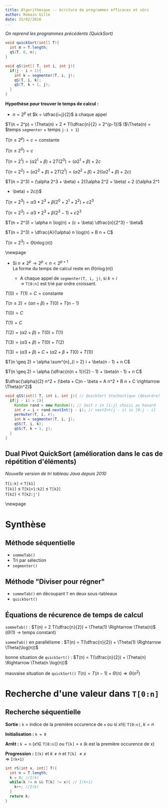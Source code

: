 ```yaml
---
title: Algorithmique -- écriture de programmes efficaces et sûrs
author: Romain Gille
date: 15/02/2016
...
```


*On reprend les programmes précédents (QuickSort)*

```java
void quickSort(int[] T){
  int m = T.length;
  qS(T, 0, n);
}

void qS(int[] T, int i, int j){
  if(j - i > 1){
    int k = segmenter(T, i, j);
    qS(T, i, k);
    qS(T, k + 1, j);
  }
}
```

**Hypothèse pour trouver le temps de calcul :**

* $n =  2^p$ et $k = \dfrac{i+j}{2}$ à chaque appel

$T(n = 2^p) = \Theta(n) + 2 * T(\dfrac{n}{2} = 2^{p-1})$ ($\Theta(n) = 
$temps `segmenter` + temps `j-i > 1`)

$T(n \leq 2^p) = c = \text{constante}$

$T(n \leq 2^0) = c$  

$T(n = 2^1) = (\alpha 2^1 + \beta) + 2 T(2^0) = (\alpha 2^1 + \beta) + 2c$  

$T(n = 2^2) = (\alpha 2^2 + \beta) + 2 T(2^1) = (\alpha 2^2 + \beta) + 
  2((\alpha 2^1 + \beta) + 2c)$  

$T(n = 2^3) = (\alpha 2^3 + \beta) + 2((\alpha 2^2 + \beta) + 2 ((\alpha 2^1 
  + \beta) + 2c))$  

$T(n = 2^3) = \alpha 3 * 2^3 + \beta (2^0 + 2^1 + 2^2) + c 2^3$  

$T(n = 2^3) = \alpha 3 * 2^3 + \beta(2^3 - 1) + c 2^3$  

$T(n = 2^3) = \alpha n \log(n) + (c + \beta) \dfrac{n}{2^3} - \beta$  

$T(n = 2^3) = \dfrac{A}{\alpha} n \log(n) + B n + C$  

$T(n = 2^3) = \Theta(n \log(n))$

\newpage

* Si $n \neq 2^p \rightarrow 2^p < n < 2^{p+1}$  
  La forme du temps de calcul reste en $\Theta(n\log(n))$
    
    * A chaque appel de `segmenter(T, i, j)`, si $k = i$  
      $\rightarrow$ `T[0:n]` est trié par ordre croissant.

$T(0) = T(1) = C = \text{constante}$  

$T(n \geq 2) = (\alpha n + \beta) + T(0) + T(n-1)$  

$T(0) = C$  

$T(1) = C$  

$T(2) = (\alpha 2 + \beta) + T(0) + T(1)$  

$T(3) = (\alpha 3 + \beta) + T(0) + T(2)$  

$T(3) = (\alpha 3 + \beta) + C + (\alpha 2 + \beta + T(0) + T(1))$  

$T(n \geq 2) = \alpha \sum^{n}_{i = 2} i + \beta(n - 1) + n C$  

$T(n \geq 2) = \alpha (\dfrac{n(n + 1)}{2} - 1) + \beta(n - 1) + n C$  

$\dfrac{\alpha}{2} n^2 + (\beta + C)n - \beta = A n^2 + B n + C \rightarrow 
  \Theta(n^2)$ 

```java
void qSS(int[] T, int i, int j){ // QuickSort Stochastique (désordre)
  if(j - i) > 1){
    Random rand = new Random(); // Soit r in [i:j] choisi au hasard
    int r = i + rand.nextInt(j - i); // nextInt(j - i) in [0:j - i]
    permuter(T, i, r);
    int k = segmenter(T, i, j);
    qSS(T, i, k);
    qSS(T, k + 1, j);
  }
}
```

## Dual Pivot QuickSort (amélioration dans le cas de répétition d'éléments)

*Nouvelle version de tri tableau Java depuis 2010*

`T[i:k]` $<$ `T[k1]`  
`T[k1]` $\leq$ `T[k1+1:k2]` $\leq$ `T[k2]`  
`T[k2]` $<$ `T[k2:j']`

\newpage

# Synthèse

## Méthode séquentielle

* `sommeTab()`
* Tri par sélection
* `segmenter()`

## Méthode "Diviser pour régner"

* `sommeTab()` en découpant `T` en deux sous-tableaux
* `quickSort()`

## Équations de récurence de temps de calcul

`sommeTab()` : $T(n) = 2 T(\dfrac{n}{2}) + \Theta(1) \Rightarrow \Theta(n)$ 
($\Theta(1) \rightarrow \text{temps constant}$)

`sommeTab()` en parallélisme : $T(n) = T(\dfrac{n}{2}) + \Theta(1) \Rightarrow 
\Theta(\log(n))$

bonne situation de `quickSort()` : $T(n) = T(\dfrac{n}{2}) + \Theta(n) 
\Rightarrow \Theta(n \log(n))$

mauvaise situation de `quickSort()` $T(n) = T(n - 1) + \Theta(n) \Rightarrow 
\Theta(n^2)$


# Recherche d'une valeur dans `T[0:n]`

## Recherche séquentielle

**Sortie :** `k` = indice de la première occurence de `x`
  ou si $x !\in$ `T[0:n]`, $k = n$

**Initialisation :** `k = 0`

**Arrêt :** `k = n` ($x !\in$ `T[0:n]`) ou `T[k]` = x (k est la première 
  occurence de x)

**Progression :** `I(k)` et  $k \neq n$ et `T[k]` $\neq x$  
$\Rightarrow$ `I(k+1)`

```java
int rS(int x, int[] T){
  int n = T.length;
  k = 0; //I(k)
  while(k != n && T[k] != x){ // I(k+1)
    k++; //I(k)
  }
  return k;
}
```
